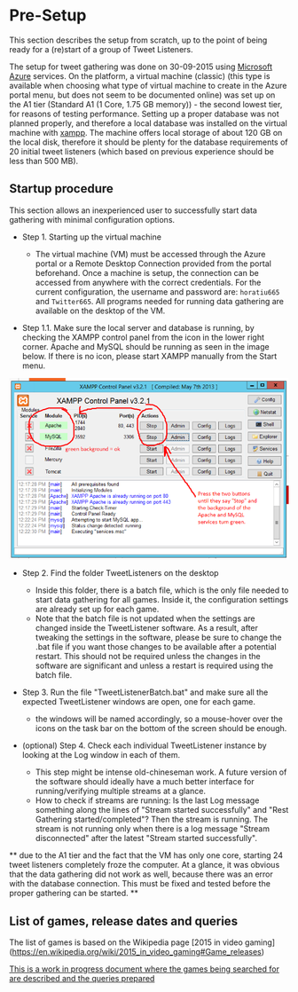 # Pre-Setup

This section describes the setup from scratch, up to the point of being ready for a (re)start of a group of Tweet Listeners.

The setup for tweet gathering was done on 30-09-2015 using [Microsoft Azure](https://portal.azure.com) services. On the platform, a virtual machine (classic) (this type is available when choosing what type of virtual machine to create in the Azure portal menu, but does not seem to be documented online) was set up on the A1 tier (Standard A1 (1 Core, 1.75 GB memory)) - the second lowest tier, for reasons of testing performance. Setting up a proper database was not planned properly, and therefore a local database was installed on the virtual machine with [xampp](https://www.apachefriends.org/index.html). The machine offers local storage of about 120 GB on the local disk, therefore it should be plenty for the database requirements of 20 initial tweet listeners (which based on previous experience should be less than 500 MB).

## Startup procedure

This section allows an inexperienced user to successfully start data gathering with minimal configuration options.

- Step 1. Starting up the virtual machine
  - The virtual machine (VM) must be accessed through the Azure portal or a Remote Desktop Connection provided from the portal beforehand. Once a machine is setup, the connection can be accessed from anywhere with the correct credentials. For the current configuration, the username and password are: `horatiu665` and `Twitter665`. All programs needed for running data gathering are available on the desktop of the VM.
  
- Step 1.1. Make sure the local server and database is running, by checking the XAMPP control panel from the icon in the lower right corner. Apache and MySQL should be running as seen in the image below. If there is no icon, please start XAMPP manually from the Start menu.

![XAMPP settings](setup/xamppsettings.png)
  
- Step 2. Find the folder TweetListeners on the desktop
  - Inside this folder, there is a batch file, which is the only file needed to start data gathering for all games. Inside it, the configuration settings are already set up for each game.
  - Note that the batch file is not updated when the settings are changed inside the TweetListener software. As a result, after tweaking the settings in the software, please be sure to change the .bat file if you want those changes to be available after a potential restart. This should not be required unless the changes in the software are significant and unless a restart is required using the batch file.
  
- Step 3. Run the file "TweetListenerBatch.bat" and make sure all the expected TweetListener windows are open, one for each game.
  - the windows will be named accordingly, so a mouse-hover over the icons on the task bar on the bottom of the screen should be enough.
  
- (optional) Step 4. Check each individual TweetListener instance by looking at the Log window in each of them. 
  - This step might be intense old-chineseman work. A future version of the software should ideally have a much better interface for running/verifying multiple streams at a glance.
  - How to check if streams are running: Is the last Log message something along the lines of "Stream started successfully" and "Rest Gathering started/completed"? Then the stream is running. The stream is not running only when there is a log message "Stream disconnected" after the latest "Stream started successfully".
  

** due to the A1 tier and the fact that the VM has only one core, starting 24 tweet listeners completely froze the computer. At a glance, it was obvious that the data gathering did not work as well, because there was an error with the database connection. This must be fixed and tested before the proper gathering can be started. **

## List of games, release dates and queries

The list of games is based on the Wikipedia page [2015 in video gaming] (https://en.wikipedia.org/wiki/2015_in_video_gaming#Game_releases)

[This is a work in progress document where the games being searched for are described and the queries prepared](https://docs.google.com/spreadsheets/d/1ZXYjN8EHy2IchDqg0WT9960YriWKkpUA8guh68HA8C8/edit#gid=0)
